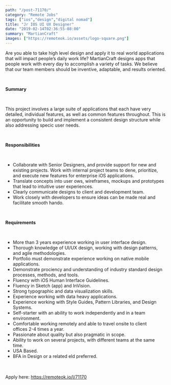```yaml
---
path: "/post-71170/"
category: "Remote Jobs"
tags: ["ios","design","digital nomad"]
title: "Jr IOS UI UX Designer"
date: "2019-02-14T02:36:55-08:00"
summary: "MartianCraft"
images: ["https://remoteok.io/assets/logo-square.png"]
---
```


<p>Are you able to take high level design and apply it to real world applications that will impact people&rsquo;s daily work life? MartianCraft designs apps that people work with every day to accomplish a variety of tasks. We believe that our team members should be inventive, adaptable, and results oriented.</p><br /><p><strong>Summary</strong></p><br /><p>This project involves a large suite of applications that each have very detailed, individual features, as well as common features throughout. This is an opportunity to build and implement a consistent design structure while also addressing specic user needs.</p><br /><p><strong>Responsibilities</strong></p><br /><ul><li>Collaborate with Senior Designers, and provide support for new and existing projects. Work with internal project teams to dene, prioritize, and execute new features for enterprise iOS applications.</li><li>Translate concepts into user ows, wireframes, mockups and prototypes that lead to intuitive user experiences.</li><li>Clearly communicate designs to client and development team.</li><li>Work closely with developers to ensure ideas can be made real and facilitate smooth hando.</li></ul><br /><p><strong>Requirements</strong></p><br /><ul><li>More than 3 years experience working in user interface design.</li><li>Thorough knowledge of UI/UX design, working with design patterns, and agile methodologies.</li><li>Portfolio must demonstrate experience working on native mobile applications.</li><li>Demonstrate prociency and understanding of industry standard design processes, methods, and tools.</li><li>Fluency with iOS Human Interface Guidelines.</li><li>Fluency in Sketch (app) and InVision.</li><li>Strong typographic and data visualization skills.</li><li>Experience working with data heavy applications.</li><li>Experience working with Style Guides, Pattern Libraries, and Design Systems.</li><li>Self-starter with an ability to work independently and in a team environment.</li><li>Comfortable working remotely and able to travel onsite to client offices&nbsp;2-4 times a year.</li><li>Passionate about quality but also pragmatic in scope.</li><li>Ability to work on several projects, with different&nbsp;teams at the same time.</li><li>USA Based.</li><li>BFA in Design or a related eld preferred.</li></ul>

<br/>
<br/>
Apply here: <A HREF="https://remoteok.io/l/71170">https://remoteok.io/l/71170</A>
